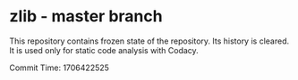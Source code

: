 # zlib - master branch

This repository contains frozen state of the repository.
Its history is cleared. It is used only for static code
analysis with Codacy.

Commit Time: 1706422525